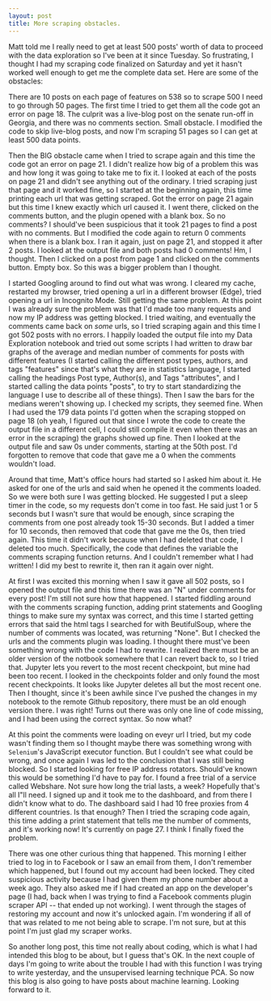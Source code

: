 ```yaml
---
layout: post
title: More scraping obstacles.  
---   
```

Matt told me I really need to get at least 500 posts' worth of data to proceed with the data exploration so I've been at it since Tuesday.  So frustrating, I thought I had my scraping code finalized on Saturday and yet it hasn't worked well enough to get me the complete data set.  Here are some of the obstacles:  

There are 10 posts on each page of features on 538 so to scrape 500 I need to go through 50 pages.  The first time I tried to get them all the code got an error on page 18.  The culprit was a live-blog post on the senate run-off in Georgia, and there was no comments section.  Small obstacle.  I modified the code to skip live-blog posts, and now I'm scraping 51 pages so I can get at least 500 data points.  

Then the BIG obstacle came when I tried to scrape again and this time the code got an error on page 21.  I didn't realize how big of a problem this was and how long it was going to take me to fix it.  I looked at each of the posts on page 21 and didn't see anything out of the ordinary.  I tried scraping just that page and it worked fine, so I started at the beginning again, this time printing each url that was getting scraped.  Got the error on page 21 again but this time I knew exactly which url caused it.  I went there, clicked on the comments button, and the plugin opened with a blank box.  So no comments?  I should've been suspicious that it took 21 pages to find a post with no comments.  But I modified the code again to return 0 comments when there is a blank box.  I ran it again, just on page 21, and stopped it after 2 posts.  I looked at the output file and both posts had 0 comments!  Hm, I thought.  Then I clicked on a post from page 1 and clicked on the comments button.  Empty box.  So this was a bigger problem than I thought.

I started Googling around to find out what was wrong.  I cleared my cache, restarted my browser, tried opening a url in a different browser (Edge), tried opening a url in Incognito Mode.  Still getting the same problem.  At this point I was already sure the problem was that I'd made too many requests and now my IP address was getting blocked.  I tried waiting, and eventually the comments came back on _some_ urls, so I tried scraping again and this time I got 502 posts with no errors.  I happily loaded the output file into my Data Exploration notebook and tried out some scripts I had written to draw bar graphs of the average and median number of comments for posts with different features (I started calling the different post types, authors, and tags "features" since that's what they are in statistics language, I started calling the headings Post type, Author(s), and Tags "attributes", and I started calling the data points "posts", to try to start standardizing the language I use to describe all of these things).  Then I saw the bars for the medians weren't showing up.  I checked my scripts, they seemed fine.  When I had used the 179 data points I'd gotten when the scraping stopped on page 18 (oh yeah, I figured out that since I wrote the code to create the output file in a different cell, I could still compile it even when there was an error in the scraping) the graphs showed up fine.  Then I looked at the output file and saw 0s under comments, starting at the 50th post.  I'd forgotten to remove that code that gave me a 0 when the comments wouldn't load.

Around that time, Matt's office hours had started so I asked him about it.  He asked for one of the urls and said when he opened it the comments loaded.  So we were both sure I was getting blocked.  He suggested I put a sleep timer in the code, so my requests don't come in too fast.  He said just 1 or 5 seconds but I wasn't sure that would be enough, since scraping the comments from one post already took 15-30 seconds.  But I added a timer for 10 seconds, then removed that code that gave me the 0s, then tried again.  This time it didn't work because when I had deleted that code, I deleted too much.  Specifically, the code that defines the variable the comments scraping function returns.  And I couldn't remember what I had written!  I did my best to rewrite it, then ran it again over night.  

At first I was excited this morning when I saw it gave all 502 posts, so I opened the output file and this time there was an "N" under comments for every post!  I'm still not sure how that happened.  I started fiddling around with the comments scraping function, adding print statements and Googling things to make sure my syntax was correct, and this time I started getting errors that said the html tags I searched for with BeutifulSoup, where the number of comments was located, was returning "None".  But I checked the urls and the comments plugin was loading.  I thought there must've been something wrong with the code I had to rewrite.  I realized there must be an older version of the notbook somewhere that I can revert back to, so I tried that.  Jupyter lets you revert to the most recent checkpoint, but mine had been too recent.  I looked in the checkpoints folder and only found the most recent checkpoints.  It looks like Jupyter deletes all but the most recent one.  Then I thought, since it's been awhile since I've pushed the changes in my notebook to the remote Github repository, there must be an old enough version there.  I was right!  Turns out there was only one line of code missing, and I had been using the correct syntax.  So now what?

At this point the comments were loading on eveyr url I tried, but my code wasn't finding them so I thought maybe there was something wrong with `Selenium`'s JavaScript executor function.  But I couldn't see what could be wrong, and once again I was led to the conclusion that I was still being blocked.  So I started looking for free IP address rotators.  Should've known this would be something I'd have to pay for.  I found a free trial of a service called Webshare.  Not sure how long the trial lasts, a week?  Hopefully that's all I"ll need.  I signed up and it took me to the dashboard, and from there I didn't know what to do.  The dashboard said I had 10 free proxies from 4 different countries.  Is that enough?  Then I tried the scraping code again, this time adding a print statement that tells me the number of comments, and it's working now!  It's currently on page 27.  I think I finally fixed the problem.

There was one other curious thing that happened.  This morning I either tried to log in to Facebook or I saw an email from them, I don't remember which happened, but I found out my account had been locked.  They cited suspicious activity because I had given them my phone number about a week ago.  They also asked me if I had created an app on the developer's page (I had, back when I was trying to find a Facebook comments plugin scraper API -- that ended up not working).  I went through the stages of restoring my account and now it's unlocked again.  I'm wondering if all of that was related to me not being able to scrape.  I'm not sure, but at this point I'm just glad my scraper works.

So another long post, this time not really about coding, which is what I had intended this blog to be about, but I guess that's OK.  In the next couple of days I'm going to write about the trouble I had with this function I was trying to write yesterday, and the unsupervised learning technique PCA.  So now this blog is also going to have posts about machine learning.  Looking forward to it.

